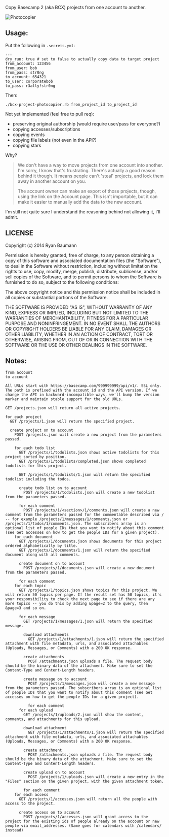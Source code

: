 Copy Basecamp 2 (aka BCX) projects from one account to another.

![Photocopier](http://i.imgur.com/IU83VUn.gif)

Usage:
------
    
Put the following in `.secrets.yml`:
```
---
dry_run: true # set to false to actually copy data to target project
from_account: 123456
from_user: bob
from_pass: str0ng
to_account: 654321
to_user: corporatebob
to_pass: r3ally!str0ng
```

Then:

    ./bcx-project-photocopier.rb from_project_id to_project_id

Not yet implemented (feel free to pull req):

 * preserving original authorship (would require user/pass for everyone?)
 * copying accesses/subscriptions
 * copying events
 * copying file labels (not even in the API?)
 * copying stars

Why?

> We don't have a way to move projects from one account into another. I'm sorry, I know that's frustrating. There's actually a good reason behind it though. It means people can't 'steal' projects, and lock them away in another account on you. 
> 
> The account owner can make an export of those projects, though, using the link on the Account page. This isn't importable, but it can make it easier to manually add the data to the new account.

I'm still not quite sure I understand the reasoning behind not allowing it, I'll admit.

LICENSE
-------

Copyright (c) 2014 Ryan Baumann

Permission is hereby granted, free of charge, to any person obtaining a copy
of this software and associated documentation files (the "Software"), to deal
in the Software without restriction, including without limitation the rights
to use, copy, modify, merge, publish, distribute, sublicense, and/or sell
copies of the Software, and to permit persons to whom the Software is
furnished to do so, subject to the following conditions:

The above copyright notice and this permission notice shall be included in
all copies or substantial portions of the Software.

THE SOFTWARE IS PROVIDED "AS IS", WITHOUT WARRANTY OF ANY KIND, EXPRESS OR
IMPLIED, INCLUDING BUT NOT LIMITED TO THE WARRANTIES OF MERCHANTABILITY,
FITNESS FOR A PARTICULAR PURPOSE AND NONINFRINGEMENT. IN NO EVENT SHALL THE
AUTHORS OR COPYRIGHT HOLDERS BE LIABLE FOR ANY CLAIM, DAMAGES OR OTHER
LIABILITY, WHETHER IN AN ACTION OF CONTRACT, TORT OR OTHERWISE, ARISING FROM,
OUT OF OR IN CONNECTION WITH THE SOFTWARE OR THE USE OR OTHER DEALINGS IN
THE SOFTWARE.

Notes:
------
```
from account
to account

All URLs start with https://basecamp.com/999999999/api/v1/. SSL only. The path is prefixed with the account id and the API version. If we change the API in backward-incompatible ways, we'll bump the version marker and maintain stable support for the old URLs.

GET /projects.json will return all active projects.

for each project
  GET /projects/1.json will return the specified project.

  create project on to account
    POST /projects.json will create a new project from the parameters passed.

    for each todo list
      GET /projects/1/todolists.json shows active todolists for this project sorted by position.
      GET /projects/1/todolists/completed.json shows completed todolists for this project.

      GET /projects/1/todolists/1.json will return the specified todolist including the todos.

      create todo list on to account
        POST /projects/1/todolists.json will create a new todolist from the parameters passed.

      for each comment
        POST /projects/1/<section>/1/comments.json will create a new comment from the parameters passed for the commentable described via / -- for example /projects/1/messages/1/comments.json or /projects/1/todos/1/comments.json. The subscribers array is an optional list of people IDs that you want to notify about this comment (see Get accesses on how to get the people IDs for a given project).
    for each document
      GET /projects/1/documents.json shows documents for this project ordered alphabetically by title.
      GET /projects/1/documents/1.json will return the specified document along with all comments.

      create document on to account
        POST /projects/1/documents.json will create a new document from the parameters passed.

      for each comment
    for each topic
      GET /projects/1/topics.json shows topics for this project. We will return 50 topics per page. If the result set has 50 topics, it's your responsibility to check the next page to see if there are any more topics -- you do this by adding &page=2 to the query, then &page=3 and so on.

      for each message
        GET /projects/1/messages/1.json will return the specified message.

        download attachments
          GET /projects/1/attachments/1.json will return the specified attachment with file metadata, urls, and associated attachables (Uploads, Messages, or Comments) with a 200 OK response.

        create attachments
          POST /attachments.json uploads a file. The request body should be the binary data of the attachment. Make sure to set the Content-Type and Content-Length headers.

        create message on to account
          POST /projects/1/messages.json will create a new message from the parameters passed. The subscribers array is an optional list of people IDs that you want to notify about this comment (see Get accesses on how to get the people IDs for a given project).

          for each comment
      for each upload
        GET /projects/1/uploads/2.json will show the content, comments, and attachments for this upload.

        download attachment
          GET /projects/1/attachments/1.json will return the specified attachment with file metadata, urls, and associated attachables (Uploads, Messages, or Comments) with a 200 OK response.

        create attachment
          POST /attachments.json uploads a file. The request body should be the binary data of the attachment. Make sure to set the Content-Type and Content-Length headers.

        create upload on to account
          POST /projects/1/uploads.json will create a new entry in the "Files" section on the given project, with the given attachment token.

        for each comment
    for each access
      GET /projects/1/accesses.json will return all the people with access to the project.

      create access on to account
        POST /projects/1/accesses.json will grant access to the project for the existing ids of people already on the account or new people via email_addresses. (Same goes for calendars with /calendars/ instead)
```
